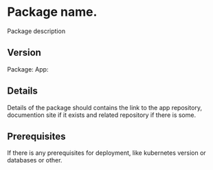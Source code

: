 # Package name.

Package description

## Version

Package: 
App:

## Details

Details of the package should contains the link to the app repository, documention site if it exists and related repository if there is some.

## Prerequisites

If there is any prerequisites for deployment, like kubernetes version or databases or other.